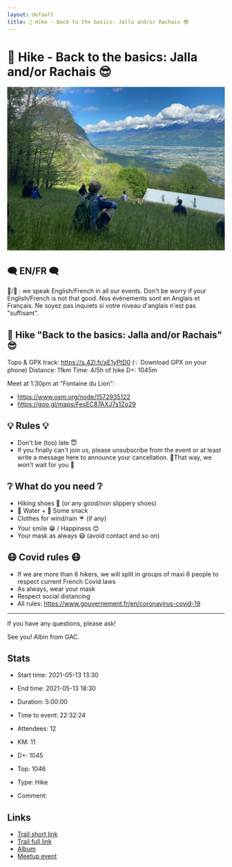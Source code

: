 ```yaml
---
layout: default
title: 🥾 Hike - Back to the basics: Jalla and/or Rachais 😎
---
```


# 🥾 Hike - Back to the basics: Jalla and/or Rachais 😎

![2021-05-13](/Stats/img/orig/2021-05-13.jpg)

## 🗨️ EN/FR 🗨️
🦅/🐓 : we speak English/French in all our events. Don't be worry if your English/French is not that good. Nos évènements sont en Anglais et Français. Ne soyez pas inquiets si votre niveau d'anglais n'est pas "suffisant".

## 🥾 Hike "Back to the basics: Jalla and/or Rachais" 😎
Topo & GPX track: https://s.42l.fr/xE1yPtD0
(💡 Download GPX on your phone)
Distance: 11km
Time: 4/5h of hike
D+: 1045m

Meet at 1:30pm at "Fontaine du Lion":
- https://www.osm.org/node/1572935122
- https://goo.gl/maps/FesEC87AXJ7s1Zo29

## 💡 Rules 💡
- Don't be (too) late 😇
- If you finally can't join us, please unsubscribe from the event or at least write a message here to announce your cancellation. 💜That way, we won't wait for you 💜

## ❔ What do you need ❔
- Hiking shoes 🥾 (or any good/non slippery shoes)
- 🧃 Water + 🍫 Some snack
- Clothes for wind/rain ☔ (if any)
- Your smile 😁 / Happiness 😊
- Your mask as always 😷 (avoid contact and so on)

## 😷 Covid rules 😷
- If we are more than 6 hikers, we will split in groups of maxi 6 people to respect current French Covid laws
- As always, wear your mask
- Respect social distancing
- All rules: https://www.gouvernement.fr/en/coronavirus-covid-19

-----------------------
If you have any questions, please ask!

See you! Albin from GAC.

## Stats

- Start time: 2021-05-13 13:30
- End time: 2021-05-13 18:30
- Duration: 5:00:00
- Time to event: 22:32:24
- Attendees: 12

- KM: 11
- D+: 1045
- Top: 1046
- Type: Hike
- Comment: 

## Links

- [Trail short link](https://s.42l.fr/xE1yPtD0)
- [Trail full link]()
- [Album](https://binnette.github.io/GacImg2021/2021-05-13-🥾-Hike-Back-to-the-basics-Jalla-and-or-Rachais-😎.html)
- [Meetup event](https://www.meetup.com/grenoble-adventure-club-english-french/events/278136992/)
